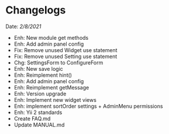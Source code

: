 # Changelogs
Date: *2/8/2021*
- Enh: New module get methods
- Enh: Add admin panel config
- Fix: Remove unused Widget use statement
- Fix: Remove unused Setting use statement
- Chg: SettingsForm to ConfigureForm
- Enh: New save logic
- Enh: Reimplement hint()
- Enh: Add admin panel config
- Enh: Reimplement getMessage
- Enh: Version upgrade
- Enh: Implement new widget views
- Enh: implement sortOrder settings + AdminMenu permissions
- Enh: Yii 2 standards
- Create FAQ.md
- Update MANUAL.md
